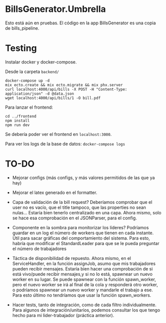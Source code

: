 # BillsGenerator.Umbrella

Esto está aún en pruebas. El código en la app BillsGenerator es una copia de bills_pipeline.

# Testing

Instalar docker y docker-compose.

Desde la carpeta `backend/`

```console
docker-compose up -d
mix ecto.create && mix ecto.migrate && mix phx.server
curl localhost:4000/api/bills -X POST -H "Content-Type: application/json" -d @data.json
wget localhost:4000/api/bills/1 -O bill.pdf
```

Para lanzar el frontend:

```console
cd ../frontend
npm install
npm run dev
```

Se debería poder ver el frontend en `localhost:3000`.

Para ver los logs de la base de datos: `docker-compose logs`

# TO-DO

- Mejorar configs (más configs, y más valores permitidos de las que ya hay)

- Mejorar el latex generado en el formatter.

- Capa de validación de la bill request? Deberíamos comprobar que el user no es vacío, que el title tampoco,
  que las properties no sean nulas... Estaría bien tenerlo centralizado en una capa. Ahora mismo, solo se hace esa comprobación en el JSONParser, para el config.

- Componente en la sombra para monitorizar los líderes? Podríamos guardar en un log el número de workers que tienen en cada instante. Útil para sacar gráficas del comportamiento del sistema. Para esto, habría que modificar el StandardLeader para que se le pueda preguntar el número de trabajadores

- Táctica de disponibilidad de repuesto. Ahora mismo, en el ServiceHandler, en la función assignJob, asumo que mis trabajadores pueden recibir mensajes. Estaría bien hacer una comprobación de si está vivo/puede recibir mensajes,y si no lo está, spawnear un nuevo worker en su lugar. Se puede spawnear con la función spawn_worker, pero el nuevo worker se irá al final de la cola y responderá otro worker, o podríamos spawnear un nuevo worker y mandarle el trabajo a ese. Para esto último no tendríamos que usar la función spawn_workers.

- Hacer tests, tanto de integración, como de cada filtro individualmente. Para algunos de integración/unitarios, podemos
  consultar los que tengo hecho para mi lider-trabajador (práctica anterior).
